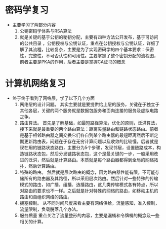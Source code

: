 # 密码学复习
- 主要学习了两部分内容
    1. 公钥密码学体系与RSA算法
    2. 就是关键的基于公钥的秘钥分配，主要有四种方法公开发布，基于可访问的公共目录 ，公钥授权与公钥认证，重点在公钥授权与公钥认证，详细了解了其流程，比较复杂，主要是为了实现密码学的四个基本要求：保密性，完整性，不可否认性和可用性。主要掌握了整个密钥分配的流程图，前者主要是PKA的作用，后者主要是掌握CA证书的概念
# 计算机网络复习
- 终于终于看到了网络层，学了以下几个方面
    1. 网络层的设计问题。
其实主要就是要提供给上层的服务，关键在于独立于其他各层，关键的两个服务就是数据包服务和面向连接的服务及虚拟电路之争。
    2. 路由算法。
首先是了解基础，如最短路径算法，优化的原则，泛洪算法，接下来就是最重要的两个路由算法：距离矢量路由和链路状态路由。前者是基于相邻路由器之间交换它们各自到某个路由器的最短距离然后不断定期更新路由表，问题在于存在无穷计算问题以及收敛的比较慢。后者就是现在用的链路状态路由，主要分为5个步骤，发现邻居，设置链路成本，构造链路状态包，然后分发链路状态包，这个是最关键的一步，一般采用改进的泛洪，然后就是计算路由。本质就是每个路由器都得到全局的网络拓扑，然后计算路由。
   3. 特殊的路由。
然后就是层次路由的概念，因为路由器性能有限，不可能存储所有的路由器及其路径，所以采用层次路由。然后针对一些特殊的传输模式的路由，如广播，组播，选播路由，这几类传输模式各有特点，所以对路由的要求也不一样。之后就是针对特殊的网络的路由，如移动主机的路由和自组织网络的路由。
   4. 拥塞控制。
从不同时间尺度来看主要有网络供给，流量感知，准入控制，流量限制，负载脱落几个办法。
    5. 服务质量
    重点关注了流量整形的内容，主要是漏桶和令牌桶的概念及一些相关的计算。

